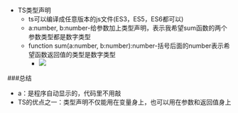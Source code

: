 ###
* TS类型声明
  * ts可以编译成任意版本的js文件(ES3，ES5，ES6都可以)
  * a:number, b:number-给参数加上类型声明，表示我希望sum函数的两个参数类型都是数字类型
  * function sum(a:number, b:number):number-括号后面的number表示希望函数返回值的类型是数字类型
    * ![](images)





###总结
* a：是程序自动显示的，代码里不用敲
* TS的优点之一：类型声明不仅能用在变量身上，也可以用在参数和返回值身上